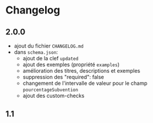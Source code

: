 # Changelog

## 2.0.0

- ajout du fichier `CHANGELOG.md`
- dans `schema.json`:
  - ajout de la clef `updated`
  - ajout des exemples (propriété `examples`)
  - amélioration des titres, descriptions et exemples
  - suppression des "required": false
  - changement de l'intervalle de valeur pour le champ `pourcentageSubvention`
  - ajout des custom-checks

## 1.1
